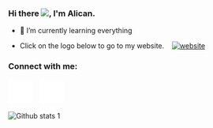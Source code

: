 ### Hi there <a href="https://www.gautamkrishnar.com/"><img src="https://media.giphy.com/media/hvRJCLFzcasrR4ia7z/giphy.gif" width="5%"></a>, I'm Alican.

- 🌱 I’m currently learning everything 
  
- Click on the logo below to go to my website.
  &nbsp;&nbsp;
[![website](./img/ab-logo.ico)](https://www.instagram.com/alicanb.11/)

### Connect with me:
[![website](./img/linkedin-dark.svg)](https://tr.linkedin.com/in/alican-bayraktar)
&nbsp;&nbsp;
[![website](./img/instagram-dark.svg)](https://www.instagram.com/alicanb.11/)


![Github stats 1](https://github-readme-stats.vercel.app/api?username=Vlicvn&show_icons=true&theme=gradient) 




